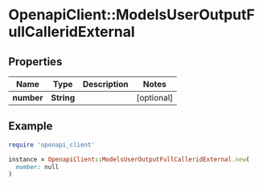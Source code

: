 # OpenapiClient::ModelsUserOutputFullCalleridExternal

## Properties

| Name | Type | Description | Notes |
| ---- | ---- | ----------- | ----- |
| **number** | **String** |  | [optional] |

## Example

```ruby
require 'openapi_client'

instance = OpenapiClient::ModelsUserOutputFullCalleridExternal.new(
  number: null
)
```

